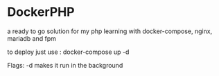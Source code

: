 # DockerPHP
a ready to go solution for my php learning with docker-compose, nginx, mariadb and fpm

to deploy just use : docker-compose up -d

Flags:
-d makes it run in the background
